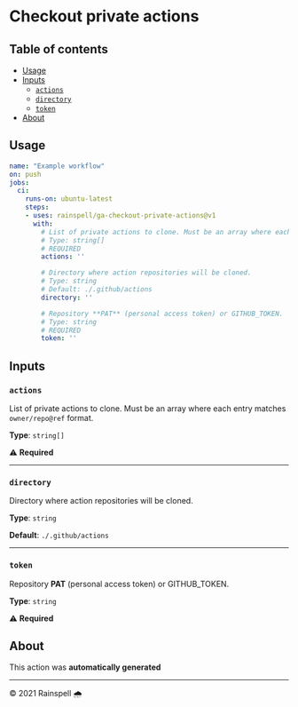 # Checkout private actions

## Table of contents

- [Usage](#usage)
- [Inputs](#inputs)
  - [`actions`](#actions)
  - [`directory`](#directory)
  - [`token`](#token)
- [About](#about)

## Usage

```yaml
name: "Example workflow"
on: push
jobs:
  ci:
    runs-on: ubuntu-latest
    steps:
    - uses: rainspell/ga-checkout-private-actions@v1
      with:
        # List of private actions to clone. Must be an array where each entry matches `owner/repo@ref` format.
        # Type: string[]
        # REQUIRED
        actions: ''

        # Directory where action repositories will be cloned.
        # Type: string
        # Default: ./.github/actions
        directory: ''

        # Repository **PAT** (personal access token) or GITHUB_TOKEN.
        # Type: string
        # REQUIRED
        token: ''

```
## Inputs

### `actions`

List of private actions to clone. Must be an array where each entry matches `owner/repo@ref` format.

**Type**: `string[]`

⚠️ **Required**

---

### `directory`

Directory where action repositories will be cloned.

**Type**: `string`

**Default**: `./.github/actions`

---

### `token`

Repository **PAT** (personal access token) or GITHUB_TOKEN.

**Type**: `string`

⚠️ **Required**



## About
This action was **automatically generated**

---
© 2021 Rainspell 🌧️
